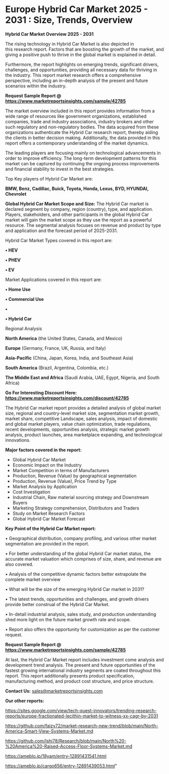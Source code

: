 # Europe Hybrid Car Market 2025 - 2031 : Size, Trends, Overview

<Strong> Hybrid Car Market Overview 2025 - 2031</strong>

The rising technology in Hybrid Car Market is also depicted in this research report. Factors that are boosting the growth of the market, and giving a positive push to thrive in the global market is explained in detail.

Furthermore, the report highlights on emerging trends, significant drivers, challenges, and opportunities, providing all necessary data for thriving in the industry. This report market research offers a comprehensive perspective, including an in-depth analysis of the present and future scenarios within the industry.

<strong>Request Sample Report @ <a href=https://www.marketreportsinsights.com/sample/42785>https://www.marketreportsinsights.com/sample/42785</a></strong>

The market overview included in this report provides information from a wide range of resources like government organizations, established companies, trade and industry associations, industry brokers and other such regulatory and non-regulatory bodies. The data acquired from these organizations authenticate the Hybrid Car research report, thereby aiding the clients in better decision making. Additionally, the data provided in this report offers a contemporary understanding of the market dynamics.

The leading players are focusing mainly on technological advancements in order to improve efficiency. The long-term development patterns for this market can be captured by continuing the ongoing process improvements and financial stability to invest in the best strategies.

Top Key players of Hybrid Car Market are:

<strong>BMW, Benz, Cadillac, Buick, Toyota, Honda, Lexus, BYD, HYUNDAI, Chevrolet</strong>

<strong><b>Global Hybrid Car Market Scope and Size:</b></strong>
The Hybrid Car market is declared segment by company, region (country), type, and application. Players, stakeholders, and other participants in the global Hybrid Car market will gain the market scope as they use the report as a powerful resource. The segmental analysis focuses on revenue and product by type and application and the forecast period of 2025-2031.

Hybrid Car Market Types covered in this report are:

<strong>•  HEV

•  PHEV

•  EV</strong>

Market Applications covered in this report are:

<strong>•  Home Use

•  Commercial Use

•  

•  Hybrid Car</strong> 

Regional Analysis

<strong>North America</strong> (the United States, Canada, and Mexico)

<strong>Europe</strong> (Germany, France, UK, Russia, and Italy)

<strong>Asia-Pacific</strong> (China, Japan, Korea, India, and Southeast Asia)

<strong>South America</strong> (Brazil, Argentina, Colombia, etc.)

<strong>The Middle East and Africa</strong> (Saudi Arabia, UAE, Egypt, Nigeria, and South Africa)

<strong>Go For Interesting Discount Here: <a href=https://www.marketreportsinsights.com/discount/42785>https://www.marketreportsinsights.com/discount/42785</a></strong>

The Hybrid Car market report provides a detailed analysis of global market size, regional and country-level market size, segmentation market growth, market share, competitive Landscape, sales analysis, impact of domestic and global market players, value chain optimization, trade regulations, recent developments, opportunities analysis, strategic market growth analysis, product launches, area marketplace expanding, and technological innovations.

<strong><b>Major factors covered in the report:</b></strong>
<ul>
  <li>Global Hybrid Car Market </li>
  <li>Economic Impact on the Industry</li>
  <li>Market Competition in terms of Manufacturers</li>
  <li>Production, Revenue (Value) by geographical segmentation</li>
  <li>Production, Revenue (Value), Price Trend by Type</li>
  <li>Market Analysis by Application</li>
  <li>Cost Investigation</li>
  <li>Industrial Chain, Raw material sourcing strategy and Downstream Buyers</li>
  <li>Marketing Strategy comprehension, Distributors and Traders</li>
  <li>Study on Market Research Factors</li>
  <li>Global Hybrid Car Market Forecast</li>
</ul>

<strong><b>Key Point of the Hybrid Car Market report:</b></strong>

• Geographical distribution, company profiling, and various other market segmentation are provided in the report.

• For better understanding of the global Hybrid Car market status, the accurate market valuation which comprises of size, share, and revenue are also covered.

• Analysis of the competitive dynamic factors better extrapolate the complete market overview

• What will be the size of the emerging Hybrid Car market in 2031?

• The latest trends, opportunities and challenges, and growth drivers provide better construal of the Hybrid Car Market.

• In-detail industrial analysis, sales study, and production understanding shed more light on the future market growth rate and scope.

• Report also offers the opportunity for customization as per the customer request.

<strong>Request Sample Report @ <a href=https://www.marketreportsinsights.com/sample/42785>https://www.marketreportsinsights.com/sample/42785</a></strong>

At last, the Hybrid Car Market report includes investment come analysis and development trend analysis. The present and future opportunities of the fastest growing international industry segments are coated throughout this report. This report additionally presents product specification, manufacturing method, and product cost structure, and price structure.

<strong>Contact Us:</strong>
sales@marketreportsinsights.com

<strong>Our other reports:</strong>

<a href=https://sites.google.com/view/tech-quest-innovators/trending-research-reports/europe-fractionated-lecithin-market-to-witness-xx-cagr-by-2031>https://sites.google.com/view/tech-quest-innovators/trending-research-reports/europe-fractionated-lecithin-market-to-witness-xx-cagr-by-2031</a>

<a href=https://github.com/faizy72/market-research-new-trend/blob/main/North-America-Smart-View-Systems-Market.md>https://github.com/faizy72/market-research-new-trend/blob/main/North-America-Smart-View-Systems-Market.md</a>

<a href=https://github.com/Ishi78/Research/blob/main/North%20-%20America%20-Raised-Access-Floor-Systems-Market.md>https://github.com/Ishi78/Research/blob/main/North%20-%20America%20-Raised-Access-Floor-Systems-Market.md</a>

<a href=https://ameblo.jp/18yam/entry-12891431541.html>https://ameblo.jp/18yam/entry-12891431541.html</a>

<a href=https://ameblo.jp/cargo656/entry-12891439053.html>https://ameblo.jp/cargo656/entry-12891439053.html</a>"
